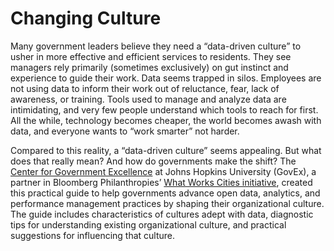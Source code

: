 # Changing Culture

Many government leaders believe they need a “data-driven culture” to usher in more effective and efficient services to residents. They see managers rely primarily (sometimes exclusively) on gut instinct and experience to guide their work. Data seems trapped in silos. Employees are not using data to inform their work out of reluctance, fear, lack of awareness, or training. Tools used to manage and analyze data are intimidating, and very few people understand which tools to reach for first. All the while, technology becomes cheaper, the world becomes awash with data, and everyone wants to “work smarter” not harder. 

Compared to this reality, a “data-driven culture” seems appealing. But what does that really mean? And how do governments make the shift? The [Center for Government Excellence](http://govex.jhu.edu/) at Johns Hopkins University (GovEx), a partner in Bloomberg Philanthropies’ [What Works Cities initiative](http://www.whatworkscities.org/), created this practical guide to help governments advance open data, analytics, and performance management practices by shaping their organizational culture. The guide includes characteristics of cultures adept with data, diagnostic tips for understanding existing organizational culture, and practical suggestions for influencing that culture.